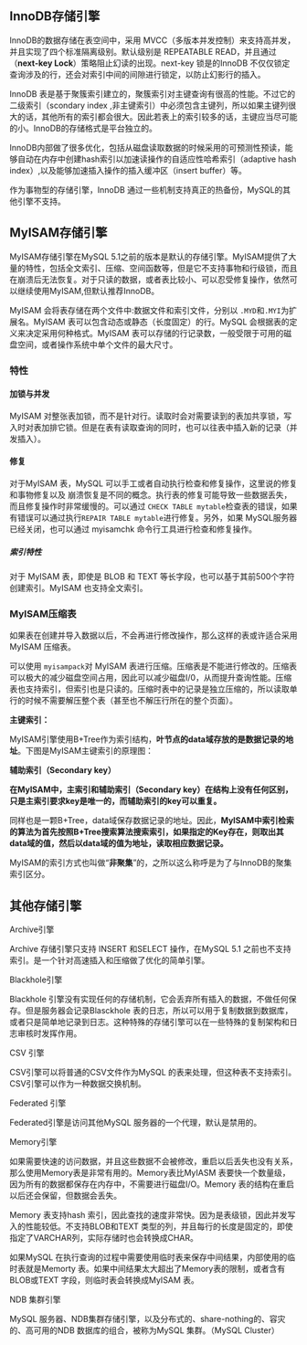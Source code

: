 ## InnoDB存储引擎

InnoDB的数据存储在表空间中，采用 MVCC（多版本并发控制）来支持高并发，并且实现了四个标准隔离级别。默认级别是 REPEATABLE READ，并且通过（**next-key Lock**）策略阻止幻读的出现。next-key 锁是的InnoDB 不仅仅锁定查询涉及的行，还会对索引中间的间隙进行锁定，以防止幻影行的插入。

InnoDB 表是基于聚簇索引建立的，聚簇索引对主键查询有很高的性能。不过它的二级索引（scondary index ,非主键索引）中必须包含主键列，所以如果主键列很大的话，其他所有的索引都会很大。因此若表上的索引较多的话，主键应当尽可能的小。InnoDB的存储格式是平台独立的。

InnoDB内部做了很多优化，包括从磁盘读取数据的时候采用的可预测性预读，能够自动在内存中创建hash索引以加速读操作的自适应性哈希索引（adaptive hash index）,以及能够加速插入操作的插入缓冲区（insert buffer）等。

作为事物型的存储引擎，InnoDB 通过一些机制支持真正的热备份，MySQL的其他引擎不支持。

## MyISAM存储引擎

MyISAM存储引擎在MySQL 5.1之前的版本是默认的存储引擎。MyISAM提供了大量的特性，包括全文索引、压缩、空间函数等，但是它不支持事物和行级锁，而且在崩溃后无法恢复。对于只读的数据，或者表比较小、可以忍受修复操作，依然可以继续使用MyISAM,但默认推荐InnoDB。

MyISAM 会将表存储在两个文件中:数据文件和索引文件，分别以 `.MYD`和`.MYI`为扩展名。MyISAM 表可以包含动态或静态（长度固定）的行。MySQL 会根据表的定义来决定采用何种格式。MyISAM 表可以存储的行记录数，一般受限于可用的磁盘空间，或者操作系统中单个文件的最大尺寸。

### 特性

#### 加锁与并发

MyISAM 对整张表加锁，而不是针对行。读取时会对需要读到的表加共享锁，写入时对表加排它锁。但是在表有读取查询的同时，也可以往表中插入新的记录（并发插入）。

#### 修复

对于MyISAM 表，MySQL 可以手工或者自动执行检查和修复操作，这里说的修复和事物修复以及	崩溃恢复是不同的概念。执行表的修复可能导致一些数据丢失，而且修复操作时非常缓慢的。可以通过 `CHECK TABLE mytable`检查表的错误，如果有错误可以通过执行`REPAIR TABLE mytable`进行修复。另外，如果 MySQL服务器已经关闭，也可以通过 myisamchk 命令行工具进行检查和修复操作。

##### 索引特性

对于 MyISAM 表，即使是 BLOB 和 TEXT 等长字段，也可以基于其前500个字符创建索引。MyISAM 也支持全文索引。

### MyISAM压缩表

如果表在创建并导入数据以后，不会再进行修改操作，那么这样的表或许适合采用 MyISAM 压缩表。

可以使用 `myisampack`对 MyISAM 表进行压缩。压缩表是不能进行修改的。压缩表可以极大的减少磁盘空间占用，因此可以减少磁盘I/0，从而提升查询性能。压缩表也支持索引，但索引也是只读的。压缩时表中的记录是独立压缩的，所以读取单行的时候不需要解压整个表（甚至也不解压行所在的整个页面）。

**主键索引：**

MyISAM引擎使用B+Tree作为索引结构，**叶节点的data域存放的是数据记录的地址**。下图是MyISAM主键索引的原理图：

**辅助索引（Secondary key）**

**在MyISAM中，主索引和辅助索引（Secondary key）在结构上没有任何区别，只是主索引要求key是唯一的，而辅助索引的key可以重复。**

同样也是一颗B+Tree，data域保存数据记录的地址。因此，**MyISAM中索引检索的算法为首先按照B+Tree搜索算法搜索索引，如果指定的Key存在，则取出其data域的值，然后以data域的值为地址，读取相应数据记录。**

MyISAM的索引方式也叫做“**非聚集**”的，之所以这么称呼是为了与InnoDB的聚集索引区分。



## 其他存储引擎

Archive引擎

Archive 存储引擎只支持 INSERT 和SELECT 操作，在MySQL 5.1 之前也不支持索引。是一个针对高速插入和压缩做了优化的简单引擎。

Blackhole引擎

Blackhole 引擎没有实现任何的存储机制，它会丢弃所有插入的数据，不做任何保存。但是服务器会记录Blasckhole 表的日志，所以可以用于复制数据到数据库，或者只是简单地记录到日志。这种特殊的存储引擎可以在一些特殊的复制架构和日志审核时发挥作用。

CSV	引擎

CSV引擎可以将普通的CSV文件作为MySQL 的表来处理，但这种表不支持索引。CSV引擎可以作为一种数据交换机制。

Federated 引擎

Federated引擎是访问其他MySQL 服务器的一个代理，默认是禁用的。

Memory引擎

如果需要快速的访问数据，并且这些数据不会被修改，重启以后丢失也没有关系，那么使用Memory表是非常有用的。Memory表比MyIASM 表要快一个数量级，因为所有的数据都保存在内存中，不需要进行磁盘I/O。Memory 表的结构在重启以后还会保留，但数据会丢失。

Memory 表支持hash 索引，因此查找的速度非常快。因为是表级锁，因此并发写入的性能较低。不支持BLOB和TEXT 类型的列，并且每行的长度是固定的，即使指定了VARCHAR列，实际存储时也会转换成CHAR。

如果MySQL 在执行查询的过程中需要使用临时表来保存中间结果，内部使用的临时表就是Memorty 表。如果中间结果太大超出了Memory表的限制，或者含有BLOB或TEXT 字段，则临时表会转换成MyISAM 表。

NDB 集群引擎

MySQL 服务器、NDB集群存储引擎，以及分布式的、share-nothing的、容灾的、高可用的NDB 数据库的组合，被称为MySQL 集群。（MySQL Cluster）



